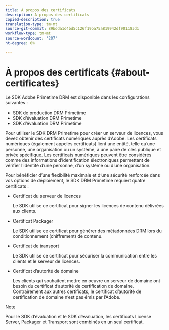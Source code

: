 ```yaml
---
title: A propos des certificats
description: A propos des certificats
copied-description: true
translation-type: tm+mt
source-git-commit: 89bdda1d4bd5c126f19ba75a819942df901183d1
workflow-type: tm+mt
source-wordcount: '207'
ht-degree: 0%

---
```



# À propos des certificats {#about-certificates}

Le SDK Adobe Primetime DRM est disponible dans les configurations suivantes :

* SDK de production DRM Primetime
* SDK d’évaluation DRM Primetime
* SDK d’évaluation DRM Primetime

Pour utiliser le SDK DRM Primetime pour créer un serveur de licences, vous devez obtenir des certificats numériques auprès d’Adobe. Les certificats numériques (également appelés certificats) lient une entité, telle qu’une personne, une organisation ou un système, à une paire de clés publique et privée spécifique. Les certificats numériques peuvent être considérés comme des informations d’identification électroniques permettant de vérifier l’identité d’une personne, d’un système ou d’une organisation.

Pour bénéficier d’une flexibilité maximale et d’une sécurité renforcée dans vos options de déploiement, le SDK DRM Primetime requiert quatre certificats :

* Certificat du serveur de licences

   Le SDK utilise ce certificat pour signer les licences de contenu délivrées aux clients.
* Certificat Packager

   Le SDK utilise ce certificat pour générer des métadonnées DRM lors du conditionnement (chiffrement) de contenu.
* Certificat de transport

   Le SDK utilise ce certificat pour sécuriser la communication entre les clients et le serveur de licences.
* Certificat d’autorité de domaine

   Les clients qui souhaitent mettre en oeuvre un serveur de domaine ont besoin du certificat d’autorité de certification de domaine. Contrairement aux autres certificats, le certificat d’autorité de certification de domaine n’est pas émis par l’Adobe.

>[!NOTE]
>
>Pour le SDK d’évaluation et le SDK d’évaluation, les certificats License Server, Packager et Transport sont combinés en un seul certificat.

